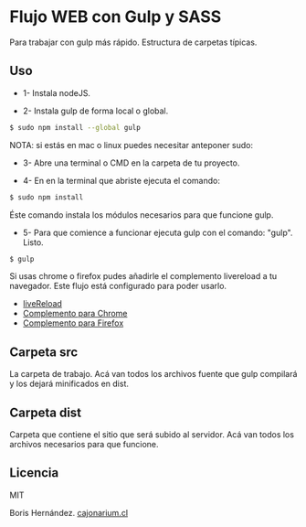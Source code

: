 Flujo WEB con Gulp y SASS
=========================

Para trabajar con gulp más rápido.
Estructura de carpetas típicas.

Uso
---------------------
- 1- Instala nodeJS.

- 2- Instala gulp de forma local o global.

```sh
$ sudo npm install --global gulp
```

 NOTA: si estás en mac o linux puedes necesitar anteponer sudo:

- 3- Abre una terminal o CMD en la carpeta de tu proyecto.

- 4- En en la terminal que abriste ejecuta el comando: 

```sh
$ sudo npm install
```

Éste comando instala los módulos necesarios para que funcione gulp.

- 5- Para que comience a funcionar ejecuta gulp con el comando: "gulp".
Listo.

```sh
$ gulp
```

Si usas chrome o firefox pudes añadirle el complemento livereload a tu navegador. Este flujo está configurado para poder usarlo.

- [liveReload](http://livereload.com/)
- [Complemento para Chrome](https://chrome.google.com/webstore/detail/livereload/jnihajbhpnppcggbcgedagnkighmdlei)
- [Complemento para Firefox](https://addons.mozilla.org/es/firefox/addon/livereload/)


Carpeta src
---------------------
La carpeta de trabajo.
Acá van todos los archivos fuente que gulp compilará y los dejará minificados en dist.


Carpeta dist
---------------------
Carpeta que contiene el sitio que será subido al servidor. Acá van todos los archivos necesarios para que funcione.


Licencia
---------------------
MIT


Boris Hernández.
[cajonarium.cl](http://www.cajonarium.cl/)